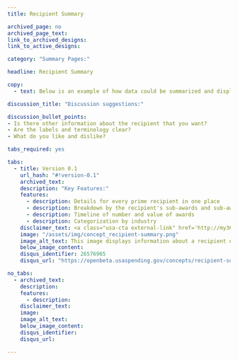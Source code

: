 ```yaml
---
title: Recipient Summary

archived_page: no
archived_page_text:
link_to_archived_designs:
link_to_active_designs:

category: "Summary Pages:"

headline: Recipient Summary

copy:
  - text: Below is an example of how data could be summarized and displayed for each recipient of a federal award. Please take a look and give us your feedback in the discussion section at the bottom of each tab.

discussion_title: "Discussion suggestions:"

discussion_bullet_points:
- Is there other information about the recipient that you want?
- Are the labels and terminology clear?
- What do you like and dislike?

tabs_required: yes

tabs:
  - title: Version 0.1
    url_hash: "#!version-0.1"
    archived_text:
    description: "Key Features:"
    features:
      - description: Details for every prime recipient in one place
      - description: Breakdown by the recipient's sub-awards and sub-awardees
      - description: Timeline of number and value of awards
      - description: Categorization by industry
    disclaimer_text: <a class="usa-cta external-link" href='http://my36m8.axshare.com/recipient_summary.html' target="_blank">View an interactive version of the below image</a>
    image: "/assets/img/concept_recipient-summary.png"
    image_alt_text: This image displays information about a recipient of a federal award. Across the top is the name and DUNS number for the recipient. Immediately below is an overview of the number of current contracts, the current value of those contracts, and the potential value of the contracts. Below is information about the recipient including the Parent DUNS, the headquarters, the Business Type, and primary NAICS, and the recipient website. Below that is a graphic showing the top five active contracts and the current value and potential value for each. The next row features a timeline of the number and values of awards to the recipient. The next row allows you to use a drop down menu to see the awards by major agency, sub-tier agency, and office. The next row allows you to use a dropdown menu to see the major NAICs and P/S codes. Below that is a breakdown of the prime's sub-awards. At the bottom of the page is a table showing all the recipient's awards. You can download all the data.
    below_image_content:
    disqus_identifier: 26576965
    disqus_url: "https://openbeta.usaspending.gov/concepts/recipient-summary#!version-0.1"

no_tabs:
  - archived_text:
    description:
    features:
      - description:
    disclaimer_text:
    image:
    image_alt_text:
    below_image_content:
    disqus_identifier:
    disqus_url:

---
```

